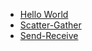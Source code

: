 
* [Hello World](http://mpitutorial.com/tutorials/mpi-hello-world/)
* [Scatter-Gather](http://mpitutorial.com/tutorials/mpi-scatter-gather-and-allgather/)
* [Send-Receive](http://mpitutorial.com/tutorials/mpi-send-and-receive/)
